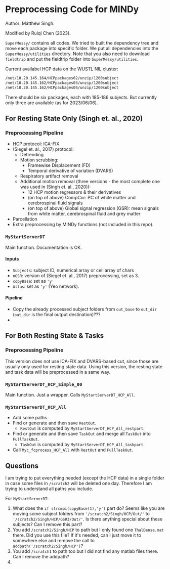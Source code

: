# Preprocessing Code for MINDy

Author: Matthew Singh.

Modified by Ruiqi Chen (2023).

`SuperMessy/` contains all codes. We tried to built the dependency tree and move each package into specific folder. We put all dependencies into the `SuperMessy/utilities` directory. Note that you also need to download `fieldtrip` and put the fieldtrip folder into `SuperMessy/utilities`.

Current availabel HCP data on the WUSTL NIL cluster:

```bash
/net/10.20.145.164/HCPpackages02/unzip/1200subject
/net/10.20.145.162/HCPpackages03/unzip/1200subject
/net/10.20.145.162/HCPpackages04/unzip/1200subject
```

There should be six packages, each with 185-186 subjects. But currently only three are available (as for 2023/06/06).

## For Resting State Only (Singh et. al., 2020)

### Preprocessing Pipeline

- HCP protocol: ICA-FIX
- (Siegel et. al., 2017) protocol:
    - Detrending
    - Motion scrubbing:
        - Framewise Displacement (FD)
        - Temporal derivative of variation (DVARS)
    - Respiratory artifact removal
    - Additional motion removal (three versions - the most complete one was used in (Singh et. al., 2020)):
        - 12 HCP motion regressors & their derivatives
        - (on top of above) CompCor: PC of white matter and cerebrospinal fluid signals
        - (on top of above) Global signal regression (GSR): mean signals from white matter, cerebrospinal fluid and grey matter
- Parcellation
- Extra preprocessing by MINDy functions (not included in this repo).

### `MyStartServerDT`

Main function. Documentation is OK.

#### Inputs

- `Subjects`: subject ID, numerical array or cell array of chars
- `nGSR`: version of (Siegel et. al., 2017) preprocessing, set as 3.
- `copyBase`: set as `'y'`
- `Atlas`: set as `'y'` (Yeo network).

#### Pipeline

- Copy the already processed subject folders from `out_base` to `out_dir` (`out_dir` is the final output destination)???
- 

## For Both Resting State & Tasks

### Preprocessing Pipeline

This version does not use ICA-FIX and DVARS-based cut, since those are usually only used for resting state data. Using this version, the resting state and task data will be preprocessed in a same way.

### `MyStartServerDT_HCP_Simple_00`

Main function. Just a wrapper. Calls `MyStartServerDT_HCP_All`.

### `MyStartServerDT_HCP_All`

- Add some paths
- Find or generate and then save `RestOut`.
    - `RestOut` is computed by `MyStartServerDT_HCP_All_restpart`.
- Find or generate and then save `TaskOut` and merge all `TaskOut` into `FullTaskOut`.
    - `TaskOut` is computed by `MyStartServerDT_HCP_All_taskpart`.
- Call `Myc_fcprocess_HCP_All` with `RestOut` and `FullTaskOut`.





## Questions

I am trying to put everything needed (except the HCP data) in a single folder in case some files in `/scratch2` will be deleted one day. Therefore I am trying to understand all paths you include.

For `MyStartServerDT`:

1. What does the `if strcmpi(copyBase(1),'y')` part do? Seems like you are moving some subject folders from `'/scratch2/Singh/HCP/Out/'` to `'/scratch2/Singh/HCP/GSR3/Out/'`. Is there anything special about these subjects? Can I remove this part?
2. You add `/scratch2/Singh/HCP` to path but I only found one `ThalDense.mat` there. Did you use this file? If it's needed, can I just move it to somewhere else and remove the call to `addpath('/scratch2/Singh/HCP')`?
3. You add `/scratch1` to path too but I did not find any matlab files there. Can I remove the addpath?
4. 